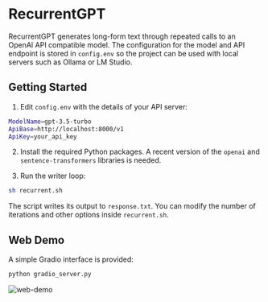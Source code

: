# RecurrentGPT

RecurrentGPT generates long-form text through repeated calls to an OpenAI API compatible model. The configuration for the model and API endpoint is stored in `config.env` so the project can be used with local servers such as Ollama or LM Studio.

## Getting Started

1. Edit `config.env` with the details of your API server:

```bash
ModelName=gpt-3.5-turbo
ApiBase=http://localhost:8000/v1
ApiKey=your_api_key
```

2. Install the required Python packages. A recent version of the `openai` and `sentence-transformers` libraries is needed.

3. Run the writer loop:

```bash
sh recurrent.sh
```

The script writes its output to `response.txt`. You can modify the number of iterations and other options inside `recurrent.sh`.

## Web Demo

A simple Gradio interface is provided:

```bash
python gradio_server.py
```

![web-demo](resources/web_demo.png)
